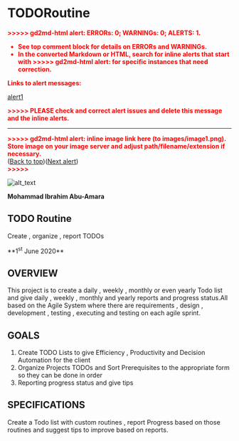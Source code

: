 # TODORoutine

<p style="color: red; font-weight: bold">>>>>>  gd2md-html alert:  ERRORs: 0; WARNINGs: 0; ALERTS: 1.</p>
<ul style="color: red; font-weight: bold"><li>See top comment block for details on ERRORs and WARNINGs. <li>In the converted Markdown or HTML, search for inline alerts that start with >>>>>  gd2md-html alert:  for specific instances that need correction.</ul>

<p style="color: red; font-weight: bold">Links to alert messages:</p><a href="#gdcalert1">alert1</a>

<p style="color: red; font-weight: bold">>>>>> PLEASE check and correct alert issues and delete this message and the inline alerts.<hr></p>




<p id="gdcalert1" ><span style="color: red; font-weight: bold">>>>>>  gd2md-html alert: inline image link here (to images/image1.png). Store image on your image server and adjust path/filename/extension if necessary. </span><br>(<a href="#">Back to top</a>)(<a href="#gdcalert2">Next alert</a>)<br><span style="color: red; font-weight: bold">>>>>> </span></p>


![alt_text](images/image1.png "image_tooltip")


**Mohammad Ibrahim Abu-Amara**

<h2>TODO Routine</h2>


<p>Create , organize , report TODOs 

<p>**1<sup>st</sup> June 2020**

<h2>OVERVIEW</h2>


This project is to create a daily , weekly , monthly or even yearly Todo list and give daily , weekly , monthly and yearly reports and progress status.All based on the Agile System where there are requirements , design , development , testing , executing and testing on each agile sprint.

<h2>GOALS</h2>




1. Create TODO Lists to give Efficiency , Productivity and Decision Automation for the client
2. Organize Projects TODOs and Sort Prerequisites to the appropriate form so they can be done in order
3. Reporting progress status and give tips

<h2>SPECIFICATIONS</h2>


Create a Todo list with custom routines , report Progress based on those routines and suggest tips to improve based on reports.
